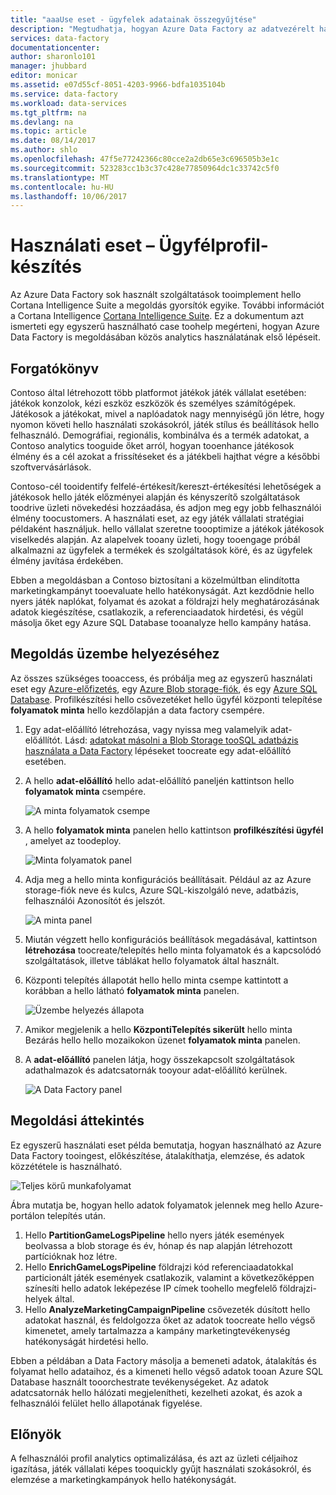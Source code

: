 ```yaml
---
title: "aaaUse eset - ügyfelek adatainak összegyűjtése"
description: "Megtudhatja, hogyan Azure Data Factory az adatvezérelt használt toocreate (adatcsatorna) munkafolyamat tooprofile játék ügyfelek."
services: data-factory
documentationcenter: 
author: sharonlo101
manager: jhubbard
editor: monicar
ms.assetid: e07d55cf-8051-4203-9966-bdfa1035104b
ms.service: data-factory
ms.workload: data-services
ms.tgt_pltfrm: na
ms.devlang: na
ms.topic: article
ms.date: 08/14/2017
ms.author: shlo
ms.openlocfilehash: 47f5e77242366c80cce2a2db65e3c696505b3e1c
ms.sourcegitcommit: 523283cc1b3c37c428e77850964dc1c33742c5f0
ms.translationtype: MT
ms.contentlocale: hu-HU
ms.lasthandoff: 10/06/2017
---
```

# <a name="use-case---customer-profiling"></a>Használati eset – Ügyfélprofil-készítés
Az Azure Data Factory sok használt szolgáltatások tooimplement hello Cortana Intelligence Suite a megoldás gyorsítók egyike.  További információt a Cortana Intelligence [Cortana Intelligence Suite](http://www.microsoft.com/cortanaanalytics). Ez a dokumentum azt ismerteti egy egyszerű használható case toohelp megérteni, hogyan Azure Data Factory is megoldásában közös analytics használatának első lépéseit.

## <a name="scenario"></a>Forgatókönyv
Contoso által létrehozott több platformot játékok játék vállalat esetében: játékok konzolok, kézi eszköz eszközök és személyes számítógépek. Játékosok a játékokat, mivel a naplóadatok nagy mennyiségű jön létre, hogy nyomon követi hello használati szokásokról, játék stílus és beállítások hello felhasználó.  Demográfiai, regionális, kombinálva és a termék adatokat, a Contoso analytics tooguide őket arról, hogyan tooenhance játékosok élmény és a cél azokat a frissítéseket és a játékbeli hajthat végre a későbbi szoftvervásárlások. 

Contoso-cél tooidentify felfelé-értékesít/kereszt-értékesítési lehetőségek a játékosok hello játék előzményei alapján és kényszerítő szolgáltatások toodrive üzleti növekedési hozzáadása, és adjon meg egy jobb felhasználói élmény toocustomers. A használati eset, az egy játék vállalati stratégiai példaként használjuk. hello vállalat szeretne toooptimize a játékok játékosok viselkedés alapján. Az alapelvek tooany üzleti, hogy tooengage próbál alkalmazni az ügyfelek a termékek és szolgáltatások köré, és az ügyfelek élmény javítása érdekében.

Ebben a megoldásban a Contoso biztosítani a közelmúltban elindította marketingkampányt tooevaluate hello hatékonyságát. Azt kezdődnie hello nyers játék naplókat, folyamat és azokat a földrajzi hely meghatározásának adatok kiegészítése, csatlakozik, a referenciaadatok hirdetési, és végül másolja őket egy Azure SQL Database tooanalyze hello kampány hatása.

## <a name="deploy-solution"></a>Megoldás üzembe helyezéséhez
Az összes szükséges tooaccess, és próbálja meg az egyszerű használati eset egy [Azure-előfizetés](https://azure.microsoft.com/pricing/free-trial/), egy [Azure Blob storage-fiók](../storage/common/storage-create-storage-account.md#create-a-storage-account), és egy [Azure SQL Database](../sql-database/sql-database-get-started.md). Profilkészítési hello csővezetéket hello ügyfél központi telepítése **folyamatok minta** hello kezdőlapján a data factory csempére.

1. Egy adat-előállító létrehozása, vagy nyissa meg valamelyik adat-előállítót. Lásd: [adatokat másolni a Blob Storage tooSQL adatbázis használata a Data Factory](data-factory-copy-data-from-azure-blob-storage-to-sql-database.md) lépéseket toocreate egy adat-előállító esetében.
2. A hello **adat-előállító** hello adat-előállító paneljén kattintson hello **folyamatok minta** csempére.

    ![A minta folyamatok csempe](./media/data-factory-samples/SamplePipelinesTile.png)
3. A hello **folyamatok minta** panelen hello kattintson **profilkészítési ügyfél** , amelyet az toodeploy.

    ![Minta folyamatok panel](./media/data-factory-samples/SampleTile.png)
4. Adja meg a hello minta konfigurációs beállításait. Például az az Azure storage-fiók neve és kulcs, Azure SQL-kiszolgáló neve, adatbázis, felhasználói Azonosítót és jelszót.

    ![A minta panel](./media/data-factory-samples/SampleBlade.png)
5. Miután végzett hello konfigurációs beállítások megadásával, kattintson **létrehozása** toocreate/telepítés hello minta folyamatok és a kapcsolódó szolgáltatások, illetve táblákat hello folyamatok által használt.
6. Központi telepítés állapotát hello hello minta csempe kattintott a korábban a hello látható **folyamatok minta** panelen.

    ![Üzembe helyezés állapota](./media/data-factory-samples/DeploymentStatus.png)
7. Amikor megjelenik a hello **KözpontiTelepítés sikerült** hello minta Bezárás hello hello mozaikokon üzenet **folyamatok minta** panelen.  
8. A **adat-előállító** panelen látja, hogy összekapcsolt szolgáltatások adathalmazok és adatcsatornák tooyour adat-előállító kerülnek.  

    ![A Data Factory panel](./media/data-factory-samples/DataFactoryBladeAfter.png)

## <a name="solution-overview"></a>Megoldási áttekintés
Ez egyszerű használati eset példa bemutatja, hogyan használható az Azure Data Factory tooingest, előkészítése, átalakíthatja, elemzése, és adatok közzététele is használható.

![Teljes körű munkafolyamat](./media/data-factory-customer-profiling-usecase/EndToEndWorkflow.png)

Ábra mutatja be, hogyan hello adatok folyamatok jelennek meg hello Azure-portálon telepítés után.

1. Hello **PartitionGameLogsPipeline** hello nyers játék események beolvassa a blob storage és év, hónap és nap alapján létrehozott partícióknak hoz létre.
2. Hello **EnrichGameLogsPipeline** földrajzi kód referenciaadatokkal particionált játék események csatlakozik, valamint a következőképpen színesíti hello adatok leképezése IP címek toohello megfelelő földrajzi-helyek által.
3. Hello **AnalyzeMarketingCampaignPipeline** csővezeték dúsított hello adatokat használ, és feldolgozza őket az adatok toocreate hello végső kimenetet, amely tartalmazza a kampány marketingtevékenység hatékonyságát hirdetési hello.

Ebben a példában a Data Factory másolja a bemeneti adatok, átalakítás és folyamat hello adataihoz, és a kimeneti hello végső adatok tooan Azure SQL Database használt tooorchestrate tevékenységeket.  Az adatok adatcsatornák hello hálózati megjelenítheti, kezelheti azokat, és azok a felhasználói felület hello állapotának figyelése.

## <a name="benefits"></a>Előnyök
A felhasználói profil analytics optimalizálása, és azt az üzleti céljaihoz igazítása, játék vállalati képes tooquickly gyűjt használati szokásokról, és elemzése a marketingkampányok hello hatékonyságát.

